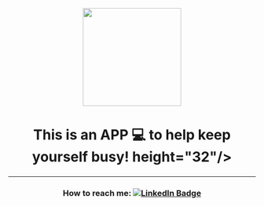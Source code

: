 <div align="center">
  <img src="https://media.giphy.com/media/dsPBfiEEozyXUXShhB/giphy.gif" width="200" height="200"/>
</div>

<h1 align="center"> This is an APP 💻 to help keep yourself busy! height="32"/> </h1>
<h3 align="center">  </h3>
<hr>
<div id="badges" align="center">
  <h3>How to reach me: <a href="https://www.linkedin.com/in/qainna/">
    <img src="https://img.shields.io/badge/LinkedIn-blue?style=for-the-badge&logo=linkedin&logoColor=white" alt="LinkedIn Badge"/></a>
  </h3>
</div>
